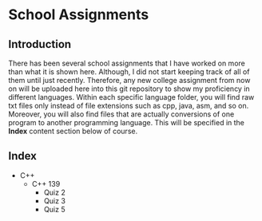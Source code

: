 # School Assignments

## Introduction

There has been several school assignments that I have worked on more than what it is shown here. Although, I did not start keeping track of all of them until just recently. Therefore, any new college assignment from now on will be uploaded here into this git repository to show my proficiency in different languages. Within each specific language folder, you will find raw txt files only instead of file extensions such as cpp, java, asm, and so on. Moreover, you will also find files that are actually conversions of one program to another programming language. This will be specified in the **Index** content section below of course.

## Index

* C++
  * C++ 139
    * Quiz 2
    * Quiz 3
    * Quiz 5
